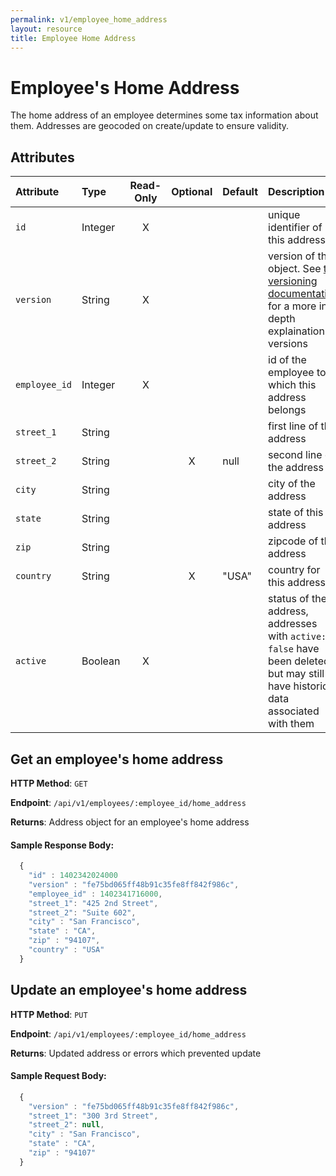 ```yaml
---
permalink: v1/employee_home_address
layout: resource
title: Employee Home Address
---
```


# Employee's Home Address

The home address of an employee determines some tax information about them. Addresses are geocoded on create/update to ensure validity.

## Attributes

| Attribute                     | Type              | Read-Only | Optional | Default | Description
| :----------                   |:-------------     |:---------:|:--------:|:--------|:-------------
| `id`                          | Integer           |     X     |          |         | unique identifier of this address
| `version`                     | String            |     X     |          |         | version of this object. See <a href="/v1/considerations/versioning/">the versioning documentation</a> for a more in depth explaination of versions
| `employee_id`                 | Integer           |     X     |          |         | id of the employee to which this address belongs
| `street_1`                    | String            |           |          |         | first line of the address
| `street_2`                    | String            |           |    X     | null    | second line of the address
| `city`                        | String            |           |          |         | city of the address
| `state`                       | String            |           |          |         | state of this address
| `zip`                         | String            |           |          |         | zipcode of this address
| `country`                     | String            |           |    X     | "USA"   | country for this address
| `active`                      | Boolean           |     X     |          |         | status of the address, addresses with `active: false` have been deleted, but may still have historical data associated with them

## Get an employee's home address

**HTTP Method**: `GET`

**Endpoint**: `/api/v1/employees/:employee_id/home_address`

**Returns**: Address object for an employee's home address

#### Sample Response Body:

```javascript
  {
    "id" : 1402342024000
    "version" : "fe75bd065ff48b91c35fe8ff842f986c",
    "employee_id" : 1402341716000,
    "street_1": "425 2nd Street",
    "street_2": "Suite 602",
    "city" : "San Francisco",
    "state" : "CA",
    "zip" : "94107",
    "country" : "USA"
  }
```

## Update an employee's home address

**HTTP Method**: `PUT`

**Endpoint**: `/api/v1/employees/:employee_id/home_address`

**Returns**: Updated address or errors which prevented update

#### Sample Request Body:

```javascript
  {
    "version" : "fe75bd065ff48b91c35fe8ff842f986c",
    "street_1": "300 3rd Street",
    "street_2": null,
    "city" : "San Francisco",
    "state" : "CA",
    "zip" : "94107"
  }
```
